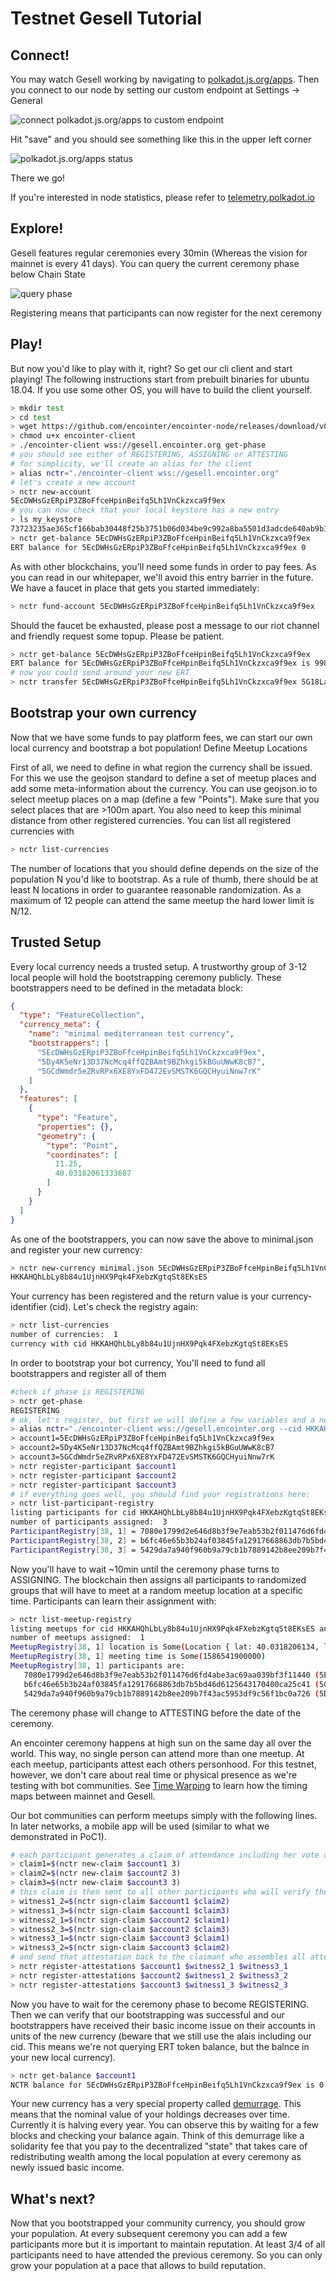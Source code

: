 # Testnet Gesell Tutorial
## Connect!

You may watch Gesell working by navigating to [polkadot.js.org/apps](https://polkadot.js.org/apps). Then you connect to our node by setting our custom endpoint at Settings -> General

![connect polkadot.js.org/apps to custom endpoint](./fig/polkadot-js-apps-custom-endpoint.png)

Hit "save" and you should see something like this in the upper left corner

![polkadot.js.org/apps status](./fig/polkadot-js-apps-status.png)

There we go!

If you're interested in node statistics, please refer to  [telemetry.polkadot.io](https://telemetry.polkadot.io/#list/Encointer%20Testnet%20Gesell)

## Explore!

Gesell features regular ceremonies every 30min (Whereas the vision for mainnet is every 41 days). You can query the current ceremony phase below Chain State 

![query phase](./fig/polkadot-js-apps-query-phase.png)

Registering means that participants can now register for the next ceremony

## Play!

But now you'd like to play with it, right? So get our cli client and start playing! The following instructions start from prebuilt binaries for ubuntu 18.04. If you use some other OS, you will have to build the client yourself.

```bash
> mkdir test
> cd test
> wget https://github.com/encointer/encointer-node/releases/download/v0.2.0/encointer-client
> chmod u+x encointer-client
> ./encointer-client wss://gesell.encointer.org get-phase
# you should see either of REGISTERING, ASSIGNING or ATTESTING
# for simplicity, we'll create an alias for the client
> alias nctr="./encointer-client wss://gesell.encointer.org"
# let's create a new account
> nctr new-account
5EcDWHsGzERpiP3ZBoFfceHpinBeifq5Lh1VnCkzxca9f9ex
# you can now check that your local keystore has a new entry
> ls my_keystore
73723235ae365cf166bab30448f25b3751b06d034be9c992a8ba5501d3adcde640ab9b1e
> nctr get-balance 5EcDWHsGzERpiP3ZBoFfceHpinBeifq5Lh1VnCkzxca9f9ex
ERT balance for 5EcDWHsGzERpiP3ZBoFfceHpinBeifq5Lh1VnCkzxca9f9ex 0
```

As with other blockchains, you'll need some funds in order to pay fees. As you can read in our whitepaper, we'll avoid this entry barrier in the future. We have a faucet in place that gets you started immediately:

```bash
> nctr fund-account 5EcDWHsGzERpiP3ZBoFfceHpinBeifq5Lh1VnCkzxca9f9ex
```

Should the faucet be exhausted, please post a message to our riot channel and friendly request some topup. Please be patient. 

```bash
> nctr get-balance 5EcDWHsGzERpiP3ZBoFfceHpinBeifq5Lh1VnCkzxca9f9ex
ERT balance for 5EcDWHsGzERpiP3ZBoFfceHpinBeifq5Lh1VnCkzxca9f9ex is 998999854
# now you could send around your new ERT
> nctr transfer 5EcDWHsGzERpiP3ZBoFfceHpinBeifq5Lh1VnCkzxca9f9ex 5G18LaJA315RwJqtYYbWrbE52g9FEQCgBYN1A1XG66XnKAw5 123456789
```

## Bootstrap your own currency

Now that we have some funds to pay platform fees, we can start our own local currency and bootstrap a bot population! 
Define Meetup Locations

First of all, we need to define in what region the currency shall be issued. For this we use the geojson standard to define a set of meetup places and add some meta-information about the currency. You can use geojson.io to select meetup places on a map (define a few "Points"). Make sure that you select places that are >100m apart. You also need to keep this minimal distance from other registered currencies. You can list all registered currencies with

```bash
> nctr list-currencies
```

The number of locations that you should define depends on the size of the population N you'd like to bootstrap. As a rule of thumb, there should be at least N locations in order to guarantee reasonable randomization. As a maximum of 12 people can attend the same meetup the hard lower limit is N/12. 

## Trusted Setup

Every local currency needs a trusted setup. A trustworthy group of 3-12 local people will hold the bootstrapping ceremony publicly. These bootstrappers need to be defined in the metadata block:
```json
{
  "type": "FeatureCollection",
  "currency_meta": {
    "name": "minimal mediterranean test currency",
    "bootstrappers": [
      "5EcDWHsGzERpiP3ZBoFfceHpinBeifq5Lh1VnCkzxca9f9ex",
      "5Dy4K5eNr13D37NcMcq4ffQZBAmt9BZhkgi5kBGuUWwK8cB7",
      "5GCdWmdr5eZRvRPx6XE8YxFD472EvSMSTK6GQCHyuiNnw7rK"
    ]
  },
  "features": [
    {
      "type": "Feature",
      "properties": {},
      "geometry": {
        "type": "Point",
        "coordinates": [
          11.25,
          40.03182061333687
        ]
      }
    }
  ]
}
```

As one of the bootstrappers, you can now save the above to minimal.json and register your new currency:
```bash
> nctr new-currency minimal.json 5EcDWHsGzERpiP3ZBoFfceHpinBeifq5Lh1VnCkzxca9f9ex
HKKAHQhLbLy8b84u1UjnHX9Pqk4FXebzKgtqSt8EKsES
```

Your currency has been registered and the return value is your currency-identifier (cid). Let's check the registry again:

```bash
> nctr list-currencies
number of currencies:  1
currency with cid HKKAHQhLbLy8b84u1UjnHX9Pqk4FXebzKgtqSt8EKsES
```

In order to bootstrap your bot currency, You'll need to fund all bootstrappers and register all of them

```bash
#check if phase is REGISTERING
> nctr get-phase
REGISTERING
# ok, let's register, but first we will define a few variables and a new alias
> alias nctr="./encointer-client wss://gesell.encointer.org --cid HKKAHQhLbLy8b84u1UjnHX9Pqk4FXebzKgtqSt8EKsES"
> account1=5EcDWHsGzERpiP3ZBoFfceHpinBeifq5Lh1VnCkzxca9f9ex
> account2=5Dy4K5eNr13D37NcMcq4ffQZBAmt9BZhkgi5kBGuUWwK8cB7
> account3=5GCdWmdr5eZRvRPx6XE8YxFD472EvSMSTK6GQCHyuiNnw7rK
> nctr register-participant $account1
> nctr register-participant $account2
> nctr register-participant $account3
# if everything goes well, you should find your registrations here:
> nctr list-participant-registry
listing participants for cid HKKAHQhLbLy8b84u1UjnHX9Pqk4FXebzKgtqSt8EKsES and ceremony nr 38
number of participants assigned:  3
ParticipantRegistry[38, 1] = 7080e1799d2e646d8b3f9e7eab53b2f011476d6fd4abe3ac69aa039bf3f11440 (5EcDWHsG...)
ParticipantRegistry[38, 2] = b6fc46e65b3b24af03845fa12917668863db7b5bd46d6125643170400ca25c41 (5GCdWmdr...)
ParticipantRegistry[38, 3] = 5429da7a940f960b9a79cb1b7889142b8ee209b7f43ac5953df9c56f1bc0a726 (5Dy4K5eN...)
```

Now you'll have to wait ~10min until the ceremony phase turns to ASSIGNING. The blockchain then assigns all participants to randomized groups that will have to meet at a random meetup location at a specific time. Participants can learn their assignment with:

```bash
> nctr list-meetup-registry
listing meetups for cid HKKAHQhLbLy8b84u1UjnHX9Pqk4FXebzKgtqSt8EKsES and ceremony nr 38
number of meetups assigned:  1
MeetupRegistry[38, 1] location is Some(Location { lat: 40.0318206134, lon: 11.25 })
MeetupRegistry[38, 1] meeting time is Some(1586541900000)
MeetupRegistry[38, 1] participants are:
   7080e1799d2e646d8b3f9e7eab53b2f011476d6fd4abe3ac69aa039bf3f11440 (5EcDWHsG...)
   b6fc46e65b3b24af03845fa12917668863db7b5bd46d6125643170400ca25c41 (5GCdWmdr...)
   5429da7a940f960b9a79cb1b7889142b8ee209b7f43ac5953df9c56f1bc0a726 (5Dy4K5eN...)
```

The ceremony phase will change to ATTESTING before the date of the ceremony. 

An encointer ceremony happens at high sun on the same day all over the world. This way, no single person can attend more than one meetup. At each meetup, participants attest each others personhood. For this testnet, however, we don't care about real time or physical presence as we're testing with bot communities. See [Time Warping](./testnets.html#time-warping-for-testnets) to learn how the timing maps between mainnet and Gesell.

Our bot communities can perform meetups simply with the following lines. In later networks, a mobile app will be used (similar to what we demonstrated in PoC1).

```bash
# each participant generates a claim of attendance including her vote on how many people N are actually physically present at that moment
> claim1=$(nctr new-claim $account1 3)
> claim2=$(nctr new-claim $account2 3)
> claim3=$(nctr new-claim $account3 3)
# this claim is then sent to all other participants who will verify them and sign an attestation 
> witness1_2=$(nctr sign-claim $account1 $claim2)
> witness1_3=$(nctr sign-claim $account1 $claim3)
> witness2_1=$(nctr sign-claim $account2 $claim1)
> witness2_3=$(nctr sign-claim $account2 $claim3)
> witness3_1=$(nctr sign-claim $account3 $claim1)
> witness3_2=$(nctr sign-claim $account3 $claim2)
# and send that attestation back to the claimant who assembles all attestations and sends them to the chain
> nctr register-attestations $account1 $witness2_1 $witness3_1
> nctr register-attestations $account2 $witness1_2 $witness3_2
> nctr register-attestations $account3 $witness1_3 $witness2_3
```

Now you have to wait for the ceremony phase to become REGISTERING. Then we can verify that our bootstrapping was successful and our bootstrappers have received their basic income issue on their accounts in units of the new currency (beware that we still use the alais including our cid. This means we're not querying ERT token balance, but the balnce in your new local currency). 

```bash
> nctr get-balance $account1
NCTR balance for 5EcDWHsGzERpiP3ZBoFfceHpinBeifq5Lh1VnCkzxca9f9ex is 0.99999932394375560185 in currency HKKAHQhLbLy8b84u1UjnHX9Pqk4FXebzKgtqSt8EKsES
```

Your new currency has a very special property called [demurrage](./eceonomy-demurrage.md). This means that the nominal value of your holdings decreases over time. Currently it is halving every year. You can observe this by waiting for a few blocks and checking your balance again. Think of this demurrage like a solidarity fee that you pay to the decentralized "state" that takes care of redistributing wealth among the local population at every ceremony as newly issued basic income.

## What's next?

Now that you bootstrapped your community currency, you should grow your population. At every subsequent ceremony you can add a few participants more but it is important to maintain reputation. At least 3/4 of all participants need to have attended the previous ceremony. So you can only grow your population at a pace that allows to build reputation.

